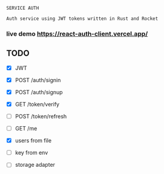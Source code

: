 ```
SERVICE AUTH
```
```
Auth service using JWT tokens written in Rust and Rocket
```

### live demo https://react-auth-client.vercel.app/



## TODO
- [x] JWT
- [x] POST /auth/signin
- [x] POST /auth/signup
- [x] GET /token/verify
- [ ] POST /token/refresh
- [ ] GET /me
- [x] users from file
- [ ] key from env
- [ ] storage adapter

